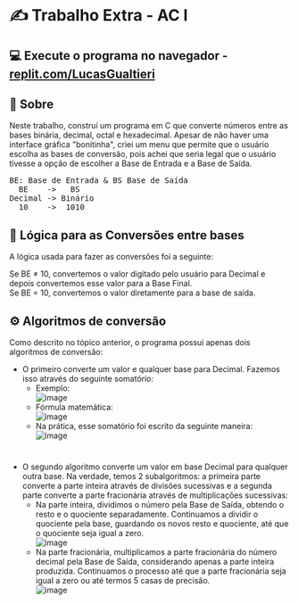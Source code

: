 # ✍️ Trabalho Extra - AC I

## 💻 Execute o programa no navegador - <a href="https://replit.com/@LucasGualtieriF/ConversorEntreBases" target="_blank">replit.com/LucasGualtieri</a>

## 📝 Sobre

Neste trabalho, construí um programa em C que converte números entre as bases binária, decimal, octal e hexadecimal. Apesar de não haver uma interface gráfica "bonitinha", criei um menu que permite que o usuário escolha as bases de conversão, pois achei que seria legal que o usuário tivesse a opção de escolher a Base de Entrada e a Base de Saída.

<pre>
BE: Base de Entrada & BS Base de Saída
  BE    ->   BS
Decimal -> Binário
  10    ->  1010
</pre>

## 🤔 Lógica para as Conversões entre bases

A lógica usada para fazer as conversões foi a seguinte:

Se BE ≠ 10, convertemos o valor digitado pelo usuário para Decimal e depois convertemos esse valor para a Base Final.<br>
Se BE = 10, convertemos o valor diretamente para a base de saída.

## ⚙️ Algoritmos de conversão
Como descrito no tópico anterior, o programa possui apenas dois algoritmos de conversão:
- O primeiro converte um valor e qualquer base para Decimal. Fazemos isso através do seguinte somatório: <br>
	- Exemplo:<br>
 	 ![image](https://github.com/LucasGualtieri/CC-PUC/assets/42350002/0d7ff605-6830-42c5-9cac-8b2912daed0c)
	- Fórmula matemática:<br>
	  ![image](https://github.com/LucasGualtieri/CC-PUC/assets/42350002/867d5334-e38f-474e-a245-7a9f004e7429)<br>
	- Na prática, esse somatório foi escrito da seguinte maneira: <br>
	  ![image](https://github.com/LucasGualtieri/CC-PUC/assets/42350002/e69aa8b0-cfdb-4afa-86fb-f348d8f310d6)<br>
#
- O segundo algoritmo converte um valor em base Decimal para qualquer outra base. Na verdade, temos 2 subalgoritmos: a primeira parte converte a parte inteira através de divisões sucessivas e a segunda parte converte a parte fracionária através de multiplicações sucessivas: <br>
	- Na parte inteira, dividimos o número pela Base de Saída, obtendo o resto e o quociente separadamente. Continuamos a dividir o quociente pela base, guardando os novos resto e quociente, até que o quociente seja igual a zero.<br>
	![image](https://github.com/LucasGualtieri/CC-PUC/assets/42350002/37e025cf-b77e-41d1-a96d-8359bbc4b65a)<br>
	- Na parte fracionária, multiplicamos a parte fracionária do número decimal pela Base de Saída, considerando apenas a parte inteira produzida. Continuamos o processo até que a parte fracionária seja igual a zero ou até termos 5 casas de precisão.<br>
   ![image](https://github.com/LucasGualtieri/CC-PUC/assets/42350002/92a5b94f-960c-401f-83da-192615bd6153)
